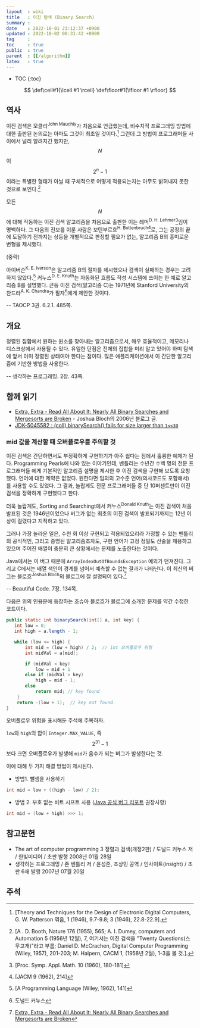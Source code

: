 ```yaml
---
layout  : wiki
title   : 이진 탐색 (Binary Search)
summary : 
date    : 2022-10-01 23:12:37 +0900
updated : 2022-10-02 00:31:42 +0900
tag     : 
toc     : true
public  : true
parent  : [[/algorithm]]
latex   : true
---
```

* TOC
{:toc}

$$
\def\ceil#1{\lceil #1 \rceil}
\def\floor#1{\lfloor #1 \rfloor}
$$

## 역사

>
이진 검색은 모클리<sup>John Mauchly</sup>가 처음으로 언급했는데, 비수치적 프로그래밍 방법에 대한 출판된 논의로는 아마도 그것이 최초일 것이다.[^taocp-6-2-1-484-book1]
그런데 그 방법이 프로그래머들 사이에서 널리 알려지긴 했지만, $$N$$ 이 $$ 2^n - 1 $$ 이라는 특별한 형태가 아닐 때 구체적으로 어떻게 적용되는지는 아무도 밝혀내지 못한 것으로 보인다.[^taocp-6-2-1-484-book2]
>
모든 $$N$$에 대해 작동하는 이진 검색 알고리즘을 처음으로 출판한 이는 레머<sup>D. H. Lehmer</sup>[^taocp-6-2-1-485-book1]임이 명백하다.
그 다음의 진보를 이룬 사람은 보텐부르흐<sup>H. Bottenbruch</sup>[^taocp-6-2-1-485-book2]로, 그는 공정의 끝에 도달하기 전까지는 상등을 개별적으로 판정할 필요가 없는, 알고리즘 B의 흥미로운 변형을 제시했다.
>
(중략)
>
아이버슨<sup>K. E. Iverson</sup>은 알고리즘 B의 절차를 제시했으나 검색이 실패하는 경우는 고려하지 않았다.[^taocp-6-2-1-485-book3]
커누스<sup>D. E. Knuth</sup>는 자동화된 흐름도 작성 시스템에 쓰이는 한 예로 알고리즘 B를 설명했다.
균등 이진 검색(알고리즘 C)는 1971년에 Stanford University의 찬드라<sup>A. K. Chandra</sup>가 필자[^d-k]에게 제안한 것이다.
>
-- TAOCP 3권. 6.2.1. 485쪽.

## 개요

>
정렬된 집합에서 원하는 원소를 찾아내는 알고리즘으로서, 매우 효율적이고, 메모리나 디스크상에서 사용될 수 있다.
유일한 단점은 전체의 집합을 미리 알고 있어야 하며 탐색에 앞서 이미 정렬된 상태여야 한다는 점이다.
많은 애플리케이션에서 이 간단한 알고리즘에 기반한 방법을 사용한다.
>
-- 생각하는 프로그래밍. 2장. 43쪽.

<span/>


## 함께 읽기

- [Extra, Extra - Read All About It: Nearly All Binary Searches and Mergesorts are Broken]( https://ai.googleblog.com/2006/06/extra-extra-read-all-about-it-nearly.html ) - Joshua Bloch의 2006년 블로그 글.
- [JDK-5045582 : (coll) binarySearch() fails for size larger than `1<<30`][JDK-5045582]

### mid 값을 계산할 때 오버플로우를 주의할 것

>
이진 검색은 간단하면서도 부정확하게 구현하기가 아주 쉽다는 점에서 훌륭한 예제가 된다.
Programming Pearls에 나와 있는 이야기인데, 벤틀리는 수년간 수백 명의 전문 프로그래머들 에게 기본적인 알고리즘 설명을 제시한 후 이진 검색을 구현해 보도록 요청했다.
언어에 대한 제약은 없었다. 원한다면 임의의 고수준 언어(의사코드도 포함해서)를 사용할 수도 있었다.
그 결과, 놀랍게도 전문 프로그래머들 중 단 10퍼센트만이 이진 검색을 정확하게 구현했다고 한다.
>
더욱 놀랍게도, Sorting and Searchingt에서 커누스<sup>Donald Knuth</sup>는 이진 검색이 처음 발표된 것은 1946년이었으나 버그가 없는 최초의 이진 검색이 발표되기까지는 12년 이상이 걸렸다고 지적하고 있다.
>
그러나 가장 놀라운 일은, 수천 회 이상 구현되고 적용되었으리라 가정할 수 있는 벤틀리의 공식적인, 그리고 증명된 알고리즘조차도, 구현 언어가 고정 정밀도 산술을 채용하고 있으며 주어진 배열이 충분히 큰 상황에서는 문제를 노출한다는 것이다.
>
Java에서는 이 버그 때문에 `ArrayIndexOutOfBoundsException` 예외가 던져진다.
그리고 C에서는 배열 색인이 경계를 넘어서 예측할 수 없는 결과가 나타난다.
이 최신의 버그는 블로흐<sup>Joshua Bloch</sup>의 블로그에 잘 설명되어 있다.[^bloch-blog]
>
-- Beautiful Code. 7장. 134쪽.

다음은 위의 인용문에 등장하는 조슈아 블로흐가 블로그에 소개한 문제를 약간 수정한 코드이다.

```java
public static int binarySearch(int[] a, int key) {
   int low = 0;
   int high = a.length - 1;

   while (low <= high) {
       int mid = (low + high) / 2;  // int 오버플로우 위험
       int midVal = a[mid];

       if (midVal < key)
           low = mid + 1
       else if (midVal > key)
           high = mid - 1;
       else
           return mid; // key found
    }
    return -(low + 1);  // key not found.
}
```

오버플로우 위험을 표시해둔 주석에 주목하자.

`low`와 `high`의 합이 `Integer.MAX_VALUE`, 즉 $$2^{31} - 1$$보다 크면 오버플로우가 발생해 `mid`가 음수가 되는 버그가 발생한다는 것.

이에 대해 두 가지 해결 방법이 제시된다.

- 방법1. 뺄셈을 사용하기

```java
int mid = low + ((high - low) / 2);
```

- 방법 2. 부호 없는 비트 시프트 사용 ([Java 공식 버그 리포트][JDK-5045582] 권장사항)

```java
int mid = (low + high) >>> 1;
```




## 참고문헌

- The art of computer programming 3 정렬과 검색(개정2판) / 도널드 커누스 저 / 한빛미디어 / 초판 발행 2008년 01월 28일
- 생각하는 프로그래밍 / 존 벤틀리 저 / 윤성준, 조상민 공역 / 인사이트(insight) / 초판 6쇄 발행 2007년 07월 20일

## 주석

[^taocp-6-2-1-484-book1]: [Theory and Techniques for the Design of Electronic Digital Computers, G. W. Patterson 엮음, 1 (1946), 9.7-9.8; 3 (1946), 22.8-22.9].
[^taocp-6-2-1-484-book2]: [A . D. Booth, Nature 176 (1955), 565; A. I. Dumey, computers and Automation 5 (1956년 12월), 7, 여기서는 이진 검색을 "Twenty Questions(스무고개)"라고 부름; Daniel D. McCrachen, Digital Computer Programming (Wiley, 1957), 201-203; M. Halpern, CACM 1, (1958년 2월), 1-3을 볼 것.].
[^taocp-6-2-1-485-book1]: [Proc. Symp. Appl. Math. 10 (1960), 180-181]
[^taocp-6-2-1-485-book2]: [JACM 9 (1962), 214]
[^taocp-6-2-1-485-book3]: [A Programming Language (Wiley, 1962), 141]
[^d-k]: 도널드 커누스

[^bloch-blog]: [Extra, Extra - Read All About It: Nearly All Binary Searches and Mergesorts are Broken]( https://ai.googleblog.com/2006/06/extra-extra-read-all-about-it-nearly.html )

[JDK-5045582]: https://bugs.java.com/bugdatabase/view_bug.do?bug_id=5045582
